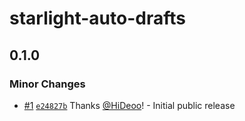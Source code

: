 # starlight-auto-drafts

## 0.1.0

### Minor Changes

- [#1](https://github.com/HiDeoo/starlight-auto-drafts/pull/1) [`e24827b`](https://github.com/HiDeoo/starlight-auto-drafts/commit/e24827ba421657d118496e82c6dbefd5fba2f2b3) Thanks [@HiDeoo](https://github.com/HiDeoo)! - Initial public release
